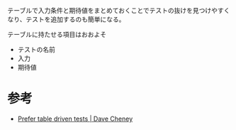 テーブルで入力条件と期待値をまとめておくことでテストの抜けを見つけやすくなり、テストを追加するのも簡単になる。

テーブルに持たせる項目はおおよそ
 - テストの名前
 - 入力
 - 期待値

# 参考
- [Prefer table driven tests | Dave Cheney](https://dave.cheney.net/2019/05/07/prefer-table-driven-tests)